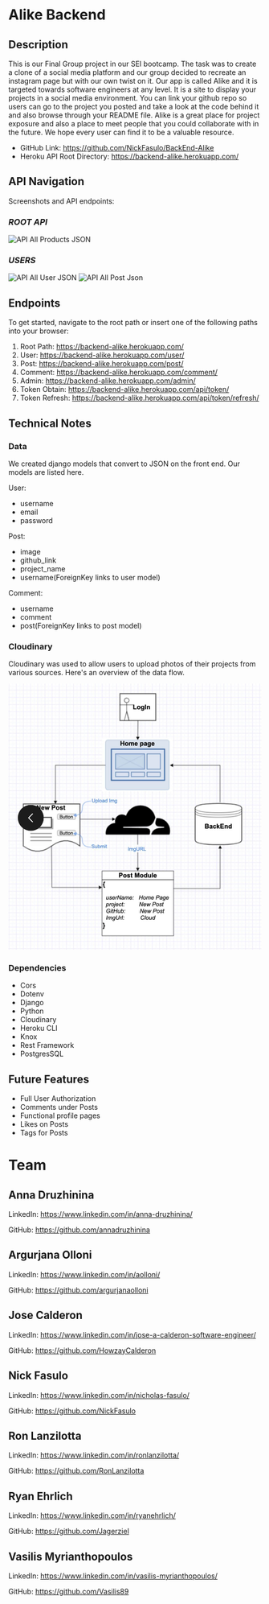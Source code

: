 # Alike Backend

## Description

This is our Final Group project in our SEI bootcamp. The task was to create a clone of a social media platform and our group decided to recreate an instagram page but with our own twist on it. Our app is called Alike and it is targeted towards software engineers at any level. It is a site to display your projects in a social media environment. You can link your github repo so users can go to the project you posted and take a look at the code behind it and also browse through your README file. Alike is a great place for project exposure and also a place to meet people that you could collaborate with in the future. We hope every user can find it to be a valuable resource.

- GitHub Link: https://github.com/NickFasulo/BackEnd-Alike
- Heroku API Root Directory: https://backend-alike.herokuapp.com/

## API Navigation

Screenshots and API endpoints:

### **_ROOT API_**

![API All Products JSON](/screenshot_from_2023-02-16_22-45-55.png)

### **_USERS_**

![API All User JSON](/screenshot_from_2023-02-16_22-44-52.png)
![API All Post Json](/screenshot_from_2023-02-16_22-44-52.png)

## Endpoints

To get started, navigate to the root path or insert one of the following paths into your browser:

1. Root Path: https://backend-alike.herokuapp.com/
2. User: https://backend-alike.herokuapp.com/user/
3. Post: https://backend-alike.herokuapp.com/post/
4. Comment: https://backend-alike.herokuapp.com/comment/
5. Admin: https://backend-alike.herokuapp.com/admin/
6. Token Obtain: https://backend-alike.herokuapp.com/api/token/
7. Token Refresh: https://backend-alike.herokuapp.com/api/token/refresh/

## Technical Notes

### Data

We created django models that convert to JSON on the front end. Our models are listed here.

User:

- username
- email
- password

Post:

- image
- github_link
- project_name
- username(ForeignKey links to user model)

Comment:

- username
- comment
- post(ForeignKey links to post model)

### Cloudinary

Cloudinary was used to allow users to upload photos of their projects from various sources. Here's an overview of the data flow.

![DATA FLOW](./assets/DATA_FLOW.jpg)

### Dependencies

- Cors
- Dotenv
- Django
- Python
- Cloudinary
- Heroku CLI
- Knox
- Rest Framework
- PostgresSQL

## Future Features

- Full User Authorization
- Comments under Posts
- Functional profile pages
- Likes on Posts
- Tags for Posts

# Team

## **Anna Druzhinina**

LinkedIn: https://www.linkedin.com/in/anna-druzhinina/

GitHub: https://github.com/annadruzhinina

## **Argurjana Olloni**

LinkedIn: https://www.linkedin.com/in/aolloni/

GitHub: https://github.com/argurjanaolloni

## **Jose Calderon**

LinkedIn: https://www.linkedin.com/in/jose-a-calderon-software-engineer/

GitHub: https://github.com/HowzayCalderon

## **Nick Fasulo**

LinkedIn: https://www.linkedin.com/in/nicholas-fasulo/

GitHub: https://github.com/NickFasulo

## **Ron Lanzilotta**

LinkedIn: https://www.linkedin.com/in/ronlanzilotta/

GitHub: https://github.com/RonLanzilotta

## **Ryan Ehrlich**

LinkedIn: https://www.linkedin.com/in/ryanehrlich/

GitHub: https://github.com/Jagerziel

## **Vasilis Myrianthopoulos**

LinkedIn: https://www.linkedin.com/in/vasilis-myrianthopoulos/

GitHub: https://github.com/Vasilis89
